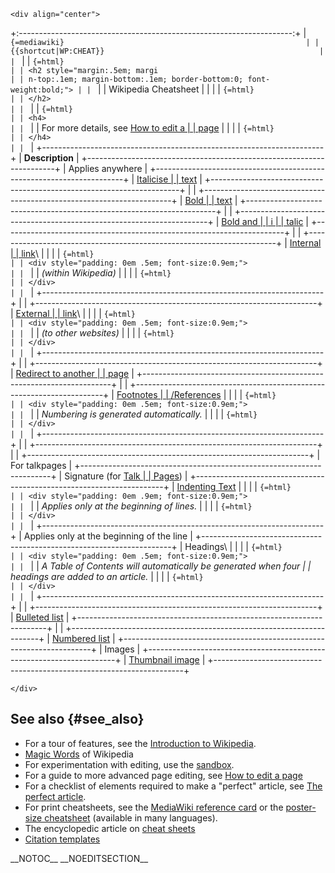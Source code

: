 ```{=html}
<div align="center">
```
+:--------------------------------------------------------------------:+
| ```{=mediawiki}                                                      |
| {{shortcut|WP:CHEAT}}                                                |
| ```                                                                  |
| ```{=html}                                                           |
| <h2 style="margin:.5em; margi                                        |
| n-top:.1em; margin-bottom:.1em; border-bottom:0; font-weight:bold;"> |
| ```                                                                  |
| Wikipedia Cheatsheet                                                 |
|                                                                      |
| ```{=html}                                                           |
| </h2>                                                                |
| ```                                                                  |
| ```{=html}                                                           |
| <h4>                                                                 |
| ```                                                                  |
| For more details, see [How to edit a                                 |
| page](Wikipedia:How_to_edit_a_page)                       |
|                                                                      |
| ```{=html}                                                           |
| </h4>                                                                |
| ```                                                                  |
+----------------------------------------------------------------------+
| **Description**                                                      |
+----------------------------------------------------------------------+
| Applies anywhere                                                     |
+----------------------------------------------------------------------+
| [Italicise                                                           |
| text](Wikipedia:How_to_edit_a_page#Character_formatting)  |
+----------------------------------------------------------------------+
|                                                                      |
+----------------------------------------------------------------------+
| [Bold                                                                |
| text](Wikipedia:How_to_edit_a_page#Character_formatting)  |
+----------------------------------------------------------------------+
|                                                                      |
+----------------------------------------------------------------------+
| [Bold and                                                            |
| i                                                                    |
| talic](Wikipedia:How_to_edit_a_page#Character_formatting) |
+----------------------------------------------------------------------+
|                                                                      |
+----------------------------------------------------------------------+
| [Internal                                                            |
| link](Wikipedia:How_to_edit_a_page#Links_and_URLs)\       |
|                                                                      |
| ```{=html}                                                           |
| <div style="padding: 0em .5em; font-size:0.9em;">                    |
| ```                                                                  |
| *(within Wikipedia)*                                                 |
|                                                                      |
| ```{=html}                                                           |
| </div>                                                               |
| ```                                                                  |
+----------------------------------------------------------------------+
|                                                                      |
+----------------------------------------------------------------------+
| [External                                                            |
| link](Wikipedia:How_to_edit_a_page#Links_and_URLs)\       |
|                                                                      |
| ```{=html}                                                           |
| <div style="padding: 0em .5em; font-size:0.9em;">                    |
| ```                                                                  |
| *(to other websites)*                                                |
|                                                                      |
| ```{=html}                                                           |
| </div>                                                               |
| ```                                                                  |
+----------------------------------------------------------------------+
|                                                                      |
+----------------------------------------------------------------------+
| [Redirect to another                                                 |
| page](Wikipedia:How_to_edit_a_page#Links_and_URLs)        |
+----------------------------------------------------------------------+
|                                                                      |
+----------------------------------------------------------------------+
| [Footnotes                                                           |
| /References](Wikipedia:How_to_edit_a_page#Links_and_URLs) |
|                                                                      |
| ```{=html}                                                           |
| <div style="padding: 0em .5em; font-size:0.9em;">                    |
| ```                                                                  |
| *Numbering is generated automatically.*                              |
|                                                                      |
| ```{=html}                                                           |
| </div>                                                               |
| ```                                                                  |
+----------------------------------------------------------------------+
|                                                                      |
+----------------------------------------------------------------------+
|                                                                      |
+----------------------------------------------------------------------+
| For talkpages                                                        |
+----------------------------------------------------------------------+
| Signature (for [Talk                                                 |
| Pages](Wikipedia:Tutorial_%28Talk_pages%29))              |
+----------------------------------------------------------------------+
| [Indenting Text](Wikipedia:Tutorial_%28Talk_pages%29)     |
|                                                                      |
| ```{=html}                                                           |
| <div style="padding: 0em .9em; font-size:0.9em;">                    |
| ```                                                                  |
| *Applies only at the beginning of lines.*                            |
|                                                                      |
| ```{=html}                                                           |
| </div>                                                               |
| ```                                                                  |
+----------------------------------------------------------------------+
| Applies only at the beginning of the line                            |
+----------------------------------------------------------------------+
| Headings\                                                            |
|                                                                      |
| ```{=html}                                                           |
| <div style="padding: 0em .5em; font-size:0.9em;">                    |
| ```                                                                  |
| *A Table of Contents will automatically be generated when four       |
| headings are added to an article.*                                   |
|                                                                      |
| ```{=html}                                                           |
| </div>                                                               |
| ```                                                                  |
+----------------------------------------------------------------------+
|                                                                      |
+----------------------------------------------------------------------+
| [Bulleted list](Help:List)                                |
+----------------------------------------------------------------------+
|                                                                      |
+----------------------------------------------------------------------+
| [Numbered list](Help:List)                                |
+----------------------------------------------------------------------+
| Images                                                               |
+----------------------------------------------------------------------+
| [Thumbnail image](Wikipedia:Extended_image_syntax)        |
+----------------------------------------------------------------------+

```{=html}
</div>
```
## See also {#see_also}

-   For a tour of features, see the [Introduction to
    Wikipedia](Wikipedia:Introduction).
-   [Magic Words](Help:Magic_words) of Wikipedia
-   For experimentation with editing, use the
    [sandbox](Wikipedia:Sandbox).
-   For a guide to more advanced page editing, see [How to edit a
    page](Wikipedia:Wikipedia:How_to_edit_a_page)
-   For a checklist of elements required to make a "perfect" article,
    see [The perfect article](Wikipedia:The_perfect_article).
-   For print cheatsheets, see the [MediaWiki reference
    card](:m:Help:Reference_card) or the [poster-size
    cheatsheet](:m:Cheatsheet) (available in many languages).
-   The encyclopedic article on [cheat sheets](cheat_sheet)
-   [Citation templates](Citation_templates)

\_\_NOTOC\_\_ \_\_NOEDITSECTION\_\_
